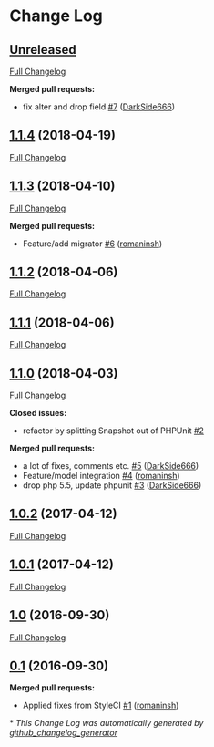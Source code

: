 # Change Log

## [Unreleased](https://github.com/atk4/schema/tree/HEAD)

[Full Changelog](https://github.com/atk4/schema/compare/1.1.4...HEAD)

**Merged pull requests:**

- fix alter and drop field [\#7](https://github.com/atk4/schema/pull/7) ([DarkSide666](https://github.com/DarkSide666))

## [1.1.4](https://github.com/atk4/schema/tree/1.1.4) (2018-04-19)
[Full Changelog](https://github.com/atk4/schema/compare/1.1.3...1.1.4)

## [1.1.3](https://github.com/atk4/schema/tree/1.1.3) (2018-04-10)
[Full Changelog](https://github.com/atk4/schema/compare/1.1.2...1.1.3)

**Merged pull requests:**

- Feature/add migrator [\#6](https://github.com/atk4/schema/pull/6) ([romaninsh](https://github.com/romaninsh))

## [1.1.2](https://github.com/atk4/schema/tree/1.1.2) (2018-04-06)
[Full Changelog](https://github.com/atk4/schema/compare/1.1.1...1.1.2)

## [1.1.1](https://github.com/atk4/schema/tree/1.1.1) (2018-04-06)
[Full Changelog](https://github.com/atk4/schema/compare/1.1.0...1.1.1)

## [1.1.0](https://github.com/atk4/schema/tree/1.1.0) (2018-04-03)
[Full Changelog](https://github.com/atk4/schema/compare/1.0.2...1.1.0)

**Closed issues:**

- refactor by splitting Snapshot out of PHPUnit [\#2](https://github.com/atk4/schema/issues/2)

**Merged pull requests:**

- a lot of fixes, comments etc. [\#5](https://github.com/atk4/schema/pull/5) ([DarkSide666](https://github.com/DarkSide666))
- Feature/model integration [\#4](https://github.com/atk4/schema/pull/4) ([romaninsh](https://github.com/romaninsh))
- drop php 5.5, update phpunit [\#3](https://github.com/atk4/schema/pull/3) ([DarkSide666](https://github.com/DarkSide666))

## [1.0.2](https://github.com/atk4/schema/tree/1.0.2) (2017-04-12)
[Full Changelog](https://github.com/atk4/schema/compare/1.0.1...1.0.2)

## [1.0.1](https://github.com/atk4/schema/tree/1.0.1) (2017-04-12)
[Full Changelog](https://github.com/atk4/schema/compare/1.0...1.0.1)

## [1.0](https://github.com/atk4/schema/tree/1.0) (2016-09-30)
[Full Changelog](https://github.com/atk4/schema/compare/0.1...1.0)

## [0.1](https://github.com/atk4/schema/tree/0.1) (2016-09-30)
**Merged pull requests:**

- Applied fixes from StyleCI [\#1](https://github.com/atk4/schema/pull/1) ([romaninsh](https://github.com/romaninsh))



\* *This Change Log was automatically generated by [github_changelog_generator](https://github.com/skywinder/Github-Changelog-Generator)*